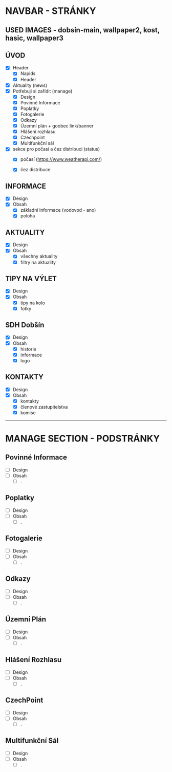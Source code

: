 # NAVBAR - STRÁNKY
## USED IMAGES - dobsin-main, wallpaper2, kost, hasic, wallpaper3

## ÚVOD
- [x] Header
    - [x] Napids
    - [x] Header
- [x] Aktuality (news)
- [x] Potřebuji si zařídit (manage)
    - [x] Design
    - [x] Povinné Informace
    - [x] Poplatky
    - [x] Fotogalerie
    - [x] Odkazy
    - [x] Územní plán + goobec link/banner
    - [x] Hlášení rozhlasu
    - [x] Czechpoint
    - [x] Multifunkční sál

- [x] sekce pro počasí a čez distribuci (status)
    - [x] počasí (https://www.weatherapi.com/)
    - [x] čez distribuce


## INFORMACE
- [x] Design
- [x] Obsah
    - [x] základní informace (vodovod - ano)
    - [x] poloha

## AKTUALITY
- [x] Design
- [x] Obsah
    - [x] všechny aktuality
    - [x] filtry na aktuality

## TIPY NA VÝLET
- [x] Design
- [x] Obsah
    - [x] tipy na kolo
    - [x] fotky

## SDH Dobšín
- [x] Design
- [x] Obsah
    - [x] historie
    - [x] informace
    - [x] logo

## KONTAKTY
- [x] Design
- [x] Obsah
    - [x] kontakty
    - [x] členové zastupitelstva
    - [x] komise

---
# MANAGE SECTION - PODSTRÁNKY


## Povinné Informace
- [ ] Design
- [ ] Obsah
    - [ ] .

## Poplatky
- [ ] Design
- [ ] Obsah
    - [ ] .

## Fotogalerie
- [ ] Design
- [ ] Obsah
    - [ ] .

## Odkazy
- [ ] Design
- [ ] Obsah
    - [ ] .

## Územní Plán
- [ ] Design
- [ ] Obsah
    - [ ] .

## Hlášení Rozhlasu
- [ ] Design
- [ ] Obsah
    - [ ] .

## CzechPoint
- [ ] Design
- [ ] Obsah
    - [ ] .

## Multifunkční Sál
- [ ] Design
- [ ] Obsah
    - [ ] .
